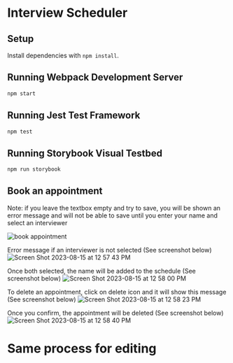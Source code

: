 # Interview Scheduler

## Setup

Install dependencies with `npm install`.

## Running Webpack Development Server

```sh
npm start
```

## Running Jest Test Framework

```sh
npm test
```

## Running Storybook Visual Testbed

```sh
npm run storybook
```


## Book an appointment

Note: if you leave the textbox empty and try to save, you will be shown an error message and 
will not be able to save until you enter your name and select an interviewer

![book appointment](https://github.com/Momowaz/scheduler/assets/43284190/24cbe3d8-6921-4946-bca8-9a45c43f9ba8)


Error message if an interviewer is not selected (See screenshot below)
![Screen Shot 2023-08-15 at 12 57 43 PM](https://github.com/Momowaz/scheduler/assets/43284190/1c3b8e6d-7ea7-4672-8078-bb0a5bc88c46)

Once both selected, the name will be added to the schedule (See screenshot below)
![Screen Shot 2023-08-15 at 12 58 00 PM](https://github.com/Momowaz/scheduler/assets/43284190/35de4983-9bcc-48c6-a294-bf60af89e27f)

To delete an appointment, click on delete icon and it will show this message (See screenshot below)
![Screen Shot 2023-08-15 at 12 58 23 PM](https://github.com/Momowaz/scheduler/assets/43284190/e54c09d9-401d-41b1-b81d-984d0c5f1faf)

Once you confirm, the appointment will be deleted (See screenshot below)
![Screen Shot 2023-08-15 at 12 58 40 PM](https://github.com/Momowaz/scheduler/assets/43284190/47c3eecb-5716-4259-aad7-5223dbf8a301)

# Same process for editing
